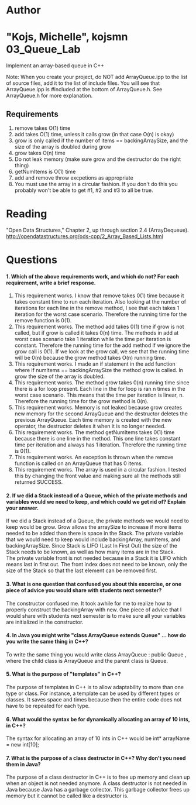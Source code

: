 Author
==========
"Kojs, Michelle", kojsmn
03_Queue_Lab
============

Implement an array-based queue in C++

Note: When you create your project, do NOT add ArrayQueue.ipp to the list of source files, add it to the list of include files. You will see that ArrayQueue.ipp is #included at the bottom of ArrayQueue.h. See ArrayQueue.h for more explanation.

Requirements
------------

1. remove takes O(1) time
2. add takes O(1) time, unless it calls grow (in that case O(n) is okay)
3. grow is only called if the number of items == backingArraySize, and the size of the array is doubled during grow
4. grow takes O(n) time
5. Do not leak memory (make sure grow and the destructor do the right thing)
6. getNumItems is O(1) time
7. add and remove throw excpetions as appropriate
8. You must use the array in a circular fashion. If you don't do this you probably won't be able to get #1, #2 and #3 to all be true.

Reading
=======
"Open Data Structures," Chapter 2, up through section 2.4 (ArrayDequeue). http://opendatastructures.org/ods-cpp/2_Array_Based_Lists.html

Questions
=========

#### 1. Which of the above requirements work, and which do not? For each requirement, write a brief response.

1. This requirement works. I know that remove takes 0(1) time because it takes constant time to run each iteration. Also looking at the number of iterations for each line in the remove method, I see that each takes 1 iteration for the worst case scenario. Therefore the running time for the remove function is 0(1).
2. This requirement works. The method add takes 0(1) time if grow is not called, but if grow is called it takes 0(n) time. The methods in add at worst case scenario take 1 iteration while the time per iteration is constant. Therefore the running time for the add method if we ignore the grow call is 0(1). If we look at the grow call, we see that the running time will be 0(n) because the grow method takes O(n) running time. 
3. This requirement works. I made an if statement in the add function where if numItems == backingArraySize the method grow is called.  In grow the size of the array is doubled.
4. This requirement works. The method grow takes 0(n) running time since there is a for loop present. Each line in the for loop is ran n times in the worst case scenario. This means that the time per iteration is linear, n. Therefore the running time for the grow method is 0(n).
5. This requirement works. Memory is not leaked because grow creates new memory for the second ArrayQueue and the destructor deletes the previous ArrayQueue. Each time memory is created with the new operator, the destructor deletes it when it is no longer needed.
6. This requirement works. The method getNumItems takes 0(1) time because there is one line in the method. This one line takes constant time per iteration and always has 1 iteration. Therefore the running time is 0(1).
7. This requirement works. An exception is thrown when the remove function is called on an ArrayQueue that has 0 items.
8. This requirement works. The array is used in a circular fashion. I tested this by changing the front value and making sure all the methods still returned SUCCESS.

#### 2. If we did a Stack instead of a Queue, which of the private methods and variables would we need to keep, and which could we get rid of? Explain your answer.
If we did a Stack instead of a Queue, the private methods we would need to keep would be grow. Grow allows the arraySize to increase if more items needed to be added than there is space in the Stack.
The private variable that we would need to keep would include backingArray, numItems, and backingArraySize. Since Stack is LIFO (Last In First Out) the size of the Stack needs to be known, as well as how many items are in the Stack.  
The private variable front is not needed because in a Stack it is LIFO which means last in first out. The front index does not need to be known, only the size of the Stack so that the last element can be removed first.

#### 3. What is one question that confused you about this excercise, or one piece of advice you would share with students next semester?
The constructor confused me.  It took awhile for me to realize how to properly construct the backingArray with new.
One piece of advice that I would share with students next semester is to make sure all your variables are initialized in the constructor.

#### 4. In Java you might write "class ArrayQueue extends Queue" ... how do you write the same thing in C++?
To write the same thing you would write class ArrayQueue : public Queue <T>, where the child class is ArrayQueue and the parent class is Queue.

#### 5. What is the purpose of "templates" in C++?
The purpose of templates in C++ is to allow adaptability to more than one type or class. For instance, a template can be used by different types or classes. It saves space and times because then the entire code does not have to be repeated for each type.

#### 6. What would the syntax be for dynamically allocating an array of 10 ints, in C++?
The syntax for allocating an array of 10 ints in C++ would be int* arrayName = new int[10];

#### 7. What is the purpose of a class destructor in C++? Why don't you need them in Java?
The purpose of a class destructor in C++ is to free up memory and clean up when an object is not needed anymore.  A class destructor is not needed in Java because Java has a garbage collector. This garbage collector frees up memory but it cannot be called like a destructor is.
